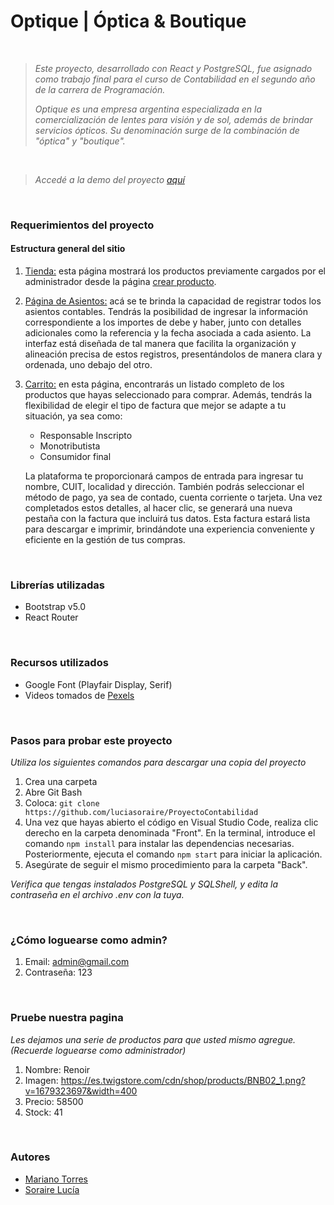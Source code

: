 #  Optique | Óptica & Boutique


<br>

> 
> *Este proyecto, desarrollado con React y PostgreSQL, fue asignado como trabajo final para el curso de Contabilidad en el segundo año de la carrera de Programación.*
> 
>*Optique es una empresa argentina especializada en la comercialización de lentes para visión y de sol, además de brindar servicios ópticos. Su denominación surge de la combinación de "óptica" y "boutique".*
<br>

> *Accedé a la demo del proyecto [aquí](https://optiquecontabilidad.netlify.app)*
> 

<br>

### Requerimientos del proyecto

#### Estructura general del sitio

1. [Tienda:](https://optiquecontabilidad.netlify.app/products) esta página mostrará los productos previamente cargados por el administrador desde la página [crear producto](https://optiquecontabilidad.netlify.app/createProduct).

1. [Página de Asientos:](https://optiquecontabilidad.netlify.app/asientos) acá se te brinda la capacidad de registrar todos los asientos contables. Tendrás la posibilidad de ingresar la información correspondiente a los importes de debe y haber, junto con detalles adicionales como la referencia y la fecha asociada a cada asiento. La interfaz está diseñada de tal manera que facilita la organización y alineación precisa de estos registros, presentándolos de manera clara y ordenada, uno debajo del otro.

1. [Carrito:](https://optiquecontabilidad.netlify.app/carrito) en esta página, encontrarás un listado completo de los productos que hayas seleccionado para comprar. Además, tendrás la flexibilidad de elegir el tipo de factura que mejor se adapte a tu situación, ya sea como:

    - Responsable Inscripto
    - Monotributista
    - Consumidor final

   La plataforma te proporcionará campos de entrada para ingresar tu nombre, CUIT, localidad y dirección. También podrás seleccionar el método de pago, ya sea de contado, cuenta corriente o tarjeta.
Una vez completados estos detalles, al hacer clic, se generará una nueva pestaña con la factura que incluirá tus datos. Esta factura estará lista para descargar e imprimir, brindándote una experiencia conveniente y eficiente en la gestión de tus compras.

<br>

### Librerías utilizadas
- Bootstrap v5.0
- React Router

<br>

### Recursos utilizados
- Google Font (Playfair Display, Serif)
- Videos tomados de [Pexels](https://www.pexels.com/)

<br>

### Pasos para probar este proyecto
*Utiliza los siguientes comandos para descargar una copia del proyecto*
1. Crea una carpeta
1. Abre Git Bash
1. Coloca:  `git clone https://github.com/luciasoraire/ProyectoContabilidad`
1. Una vez que hayas abierto el código en Visual Studio Code, realiza clic derecho en la carpeta denominada "Front". En la terminal, introduce el comando `npm install` para instalar las dependencias necesarias. Posteriormente, ejecuta el comando `npm start` para iniciar la aplicación.
1. Asegúrate de seguir el mismo procedimiento para la carpeta "Back". 

*Verifica que tengas instalados PostgreSQL y SQLShell, y edita la contraseña en el archivo .env con la tuya.*

<br>

### ¿Cómo loguearse como admin?
1. Email: admin@gmail.com
1. Contraseña: 123

<br>

### Pruebe nuestra pagina
*Les dejamos una serie de productos para que usted mismo agregue. (Recuerde loguearse como administrador)*
1. Nombre: Renoir
1. Imagen: https://es.twigstore.com/cdn/shop/products/BNB02_1.png?v=1679323697&width=400
1. Precio: 58500
1. Stock: 41

<br>

### Autores
- [Mariano Torres](https://github.com/MarianoiTorres)
- [Soraire Lucía](https://github.com/luciasoraire)
